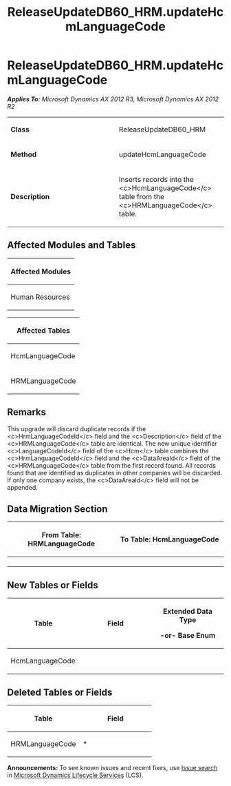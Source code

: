 ﻿---
title: ReleaseUpdateDB60_HRM.updateHcmLanguageCode
TOCTitle: ReleaseUpdateDB60_HRM.updateHcmLanguageCode
ms:assetid: b2632818-1e33-0a4d-cf2d-91dc69e6553e
ms:mtpsurl: https://msdn.microsoft.com/en-us/library/JJ736911(v=AX.60)
ms:contentKeyID: 49710595
ms.date: 05/18/2015
mtps_version: v=AX.60
---

# ReleaseUpdateDB60\_HRM.updateHcmLanguageCode 


_**Applies To:** Microsoft Dynamics AX 2012 R3, Microsoft Dynamics AX 2012 R2_

<table>
<colgroup>
<col style="width: 50%" />
<col style="width: 50%" />
</colgroup>
<tbody>
<tr class="odd">
<td><p><strong>Class</strong></p></td>
<td><p>ReleaseUpdateDB60_HRM</p></td>
</tr>
<tr class="even">
<td><p><strong>Method</strong></p></td>
<td><p>updateHcmLanguageCode</p></td>
</tr>
<tr class="odd">
<td><p><strong>Description</strong></p></td>
<td><p>Inserts records into the &lt;c&gt;HcmLanguageCode&lt;/c&gt; table from the &lt;c&gt;HRMLanguageCode&lt;/c&gt; table.</p></td>
</tr>
</tbody>
</table>


## Affected Modules and Tables

<table>
<colgroup>
<col style="width: 100%" />
</colgroup>
<thead>
<tr class="header">
<th><p>Affected Modules</p></th>
</tr>
</thead>
<tbody>
<tr class="odd">
<td><p>Human Resources</p></td>
</tr>
</tbody>
</table>


<table>
<colgroup>
<col style="width: 100%" />
</colgroup>
<thead>
<tr class="header">
<th><p>Affected Tables</p></th>
</tr>
</thead>
<tbody>
<tr class="odd">
<td><p>HcmLanguageCode</p></td>
</tr>
<tr class="even">
<td><p>HRMLanguageCode</p></td>
</tr>
</tbody>
</table>


## Remarks

This upgrade will discard duplicate records if the \<c\>HrmLanguageCodeId\</c\> field and the \<c\>Description\</c\> field of the \<c\>HRMLanguageCode\</c\> table are identical. The new unique identifier \<c\>LanguageCodeId\</c\> field of the \<c\>Hcm\</c\> table combines the \<c\>HrmLanguageCodeId\</c\> field and the \<c\>DataAreaId\</c\> field of the \<c\>HRMLanguageCode\</c\> table from the first record found. All records found that are identified as duplicates in other companies will be discarded. If only one company exists, the \<c\>DataAreaId\</c\> field will not be appended.

## Data Migration Section

<table>
<colgroup>
<col style="width: 50%" />
<col style="width: 50%" />
</colgroup>
<thead>
<tr class="header">
<th><p>From Table: HRMLanguageCode</p></th>
<th><p>To Table: HcmLanguageCode</p></th>
</tr>
</thead>
<tbody>
<tr class="odd">
<td><p></p></td>
<td><p></p></td>
</tr>
</tbody>
</table>


## New Tables or Fields

<table>
<colgroup>
<col style="width: 33%" />
<col style="width: 33%" />
<col style="width: 33%" />
</colgroup>
<thead>
<tr class="header">
<th><p>Table</p></th>
<th><p>Field</p></th>
<th><p>Extended Data Type</p>
<p>-or- Base Enum</p></th>
</tr>
</thead>
<tbody>
<tr class="odd">
<td><p>HcmLanguageCode</p></td>
<td><p></p></td>
<td><p></p></td>
</tr>
</tbody>
</table>


## Deleted Tables or Fields

<table>
<colgroup>
<col style="width: 50%" />
<col style="width: 50%" />
</colgroup>
<thead>
<tr class="header">
<th><p>Table</p></th>
<th><p>Field</p></th>
</tr>
</thead>
<tbody>
<tr class="odd">
<td><p>HRMLanguageCode</p></td>
<td><p>*</p></td>
</tr>
</tbody>
</table>

  
**Announcements:** To see known issues and recent fixes, use [Issue search](http://go.microsoft.com/fwlink/?linkid=389258) in [Microsoft Dynamics Lifecycle Services](http://go.microsoft.com/fwlink/?linkid=306505) (LCS).

